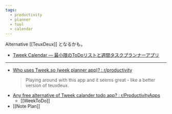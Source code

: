 ```yaml
---
tags:
  - productivity
  - planner
  - tool
  - calendar
---
```


Alternative [[TeuxDeux]] となるかも。

- [Tweek Calendar — 最小限のToDoリストと週間タスクプランナーアプリ](https://tweek.so/)

---
- [Who uses Tweek.so (week planner app)? : r/productivity](https://www.reddit.com/r/productivity/comments/pfginq/who_uses_tweekso_week_planner_app/)
	> Playing around with this app and it seems great - like a better version of teuxdeux. 
- [Any free alternative of Tweek calander todo app? : r/ProductivityApps](https://www.reddit.com/r/ProductivityApps/comments/1d4wj5l/any_free_alternative_of_tweek_calander_todo_app/)
	- [[WeekToDo]]
- [[Note Plan]]
